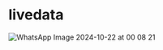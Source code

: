 # livedata


![WhatsApp Image 2024-10-22 at 00 08 21](https://github.com/user-attachments/assets/a947d7c7-3344-4023-b2c8-aaae7f9edeb0)
